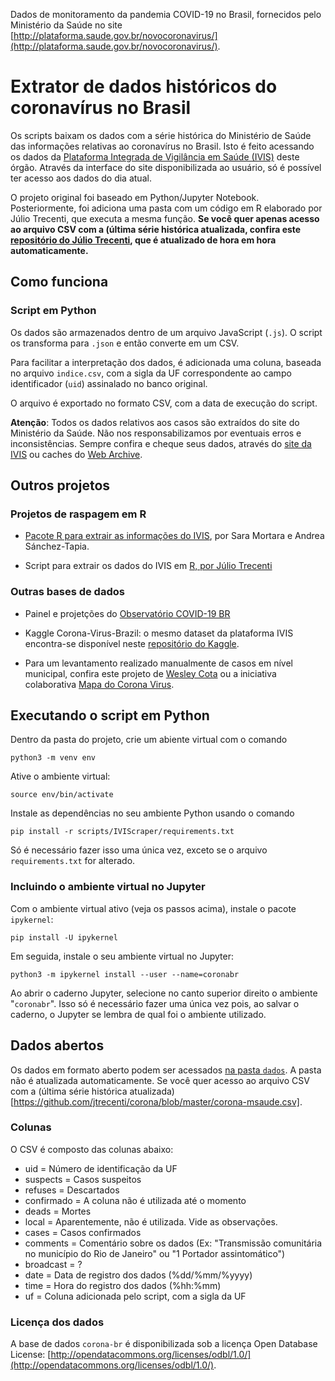 Dados de monitoramento da pandemia COVID-19 no Brasil, fornecidos pelo
Ministério da Saúde no site
[http://plataforma.saude.gov.br/novocoronavirus/](http://plataforma.saude.gov.br/novocoronavirus/).

# Extrator de dados históricos do coronavírus no Brasil

Os scripts baixam os dados com a série histórica do Ministério de Saúde das informações relativas ao coronavírus no Brasil. Isto é feito
acessando os dados da [Plataforma Integrada de Vigilância em Saúde (IVIS)](http://plataforma.saude.gov.br/novocoronavirus/) deste órgão. Através da interface do site disponibilizada ao usuário, só é possível ter acesso aos dados do dia atual.

O projeto original foi baseado em Python/Jupyter Notebook. Posteriormente, foi adiciona uma pasta com um código em R elaborado por Júlio Trecenti, que executa a mesma função. **Se você quer apenas acesso ao arquivo CSV com a (última série histórica atualizada, confira este [repositório do Júlio Trecenti](https://github.com/jtrecenti/corona/blob/master/corona-msaude.csv), que é atualizado de hora em hora automaticamente.**

## Como funciona

### Script em Python
Os dados são armazenados dentro de um arquivo JavaScript (`.js`). O script os transforma para `.json` e então converte em um CSV. 

Para facilitar a interpretação dos dados, é adicionada uma coluna, baseada no arquivo `indice.csv`, com a sigla da UF correspondente ao campo identificador (`uid`) assinalado no banco original.

O arquivo é exportado no formato CSV, com a data de execução do script. 

**Atenção**: Todos os dados relativos aos casos são extraídos do site do Ministério da Saúde. Não nos responsabilizamos por eventuais erros e inconsistências. Sempre confira e cheque seus dados, através do [site da IVIS]() ou caches do [Web Archive](https://web.archive.org/web/*/http://plataforma.saude.gov.br/novocoronavirus/#COVID-19-brazil).

## Outros projetos

### Projetos de raspagem em R

* [Pacote R para extrair as informações do IVIS](https://liibre.github.io/coronabr/articles/coronabr.html), por Sara Mortara e Andrea Sánchez-Tapia.

* Script para extrair os dados do IVIS em [R, por Júlio Trecenti](https://gist.github.com/jtrecenti/9ed617e060c2b01cfe9cce32577bf9b5)

### Outras bases de dados
* Painel e projetções do [Observatório COVID-19 BR](https://covid19br.github.io/)

* Kaggle Corona-Virus-Brazil: o mesmo dataset da plataforma IVIS encontra-se disponível neste [repositório do Kaggle](https://www.kaggle.com/unanimad/corona-virus-brazil).

* Para um levantamento realizado manualmente de casos em nível municipal, confira este projeto de [Wesley Cota](https://labs.wesleycota.com/sarscov2/br/) ou a iniciativa colaborativa [Mapa do Corona Virus](mapadocoronavirus.com).


## Executando o script em Python

Dentro da pasta do projeto, crie um abiente virtual com o comando

```
python3 -m venv env
```

Ative o ambiente virtual:

```
source env/bin/activate
```

Instale as dependências no seu ambiente Python usando o comando

```
pip install -r scripts/IVIScraper/requirements.txt
```

Só é necessário fazer isso uma única vez, exceto se o arquivo
`requirements.txt` for alterado.

### Incluindo o ambiente virtual no Jupyter

Com o ambiente virtual ativo (veja os passos acima), instale o pacote `ipykernel`:

```
pip install -U ipykernel
```

Em seguida, instale o seu ambiente virtual no Jupyter:

```
python3 -m ipykernel install --user --name=coronabr
```

Ao abrir o caderno Jupyter, selecione no canto superior direito o ambiente
"`coronabr`". Isso só é necessário fazer uma única vez pois, ao salvar o
caderno, o Jupyter se lembra de qual foi o ambiente utilizado.

## Dados abertos
Os dados em formato aberto podem ser acessados [na pasta `dados`](https://github.com/belisards/coronabr/tree/master/dados). A pasta não é atualizada automaticamente. Se você quer acesso ao arquivo CSV com a (última série histórica atualizada)[https://github.com/jtrecenti/corona/blob/master/corona-msaude.csv].

### Colunas
O CSV é composto das colunas abaixo:

* uid = Número de identificação da UF
* suspects = Casos suspeitos
* refuses = Descartados
* confirmado = A coluna não é utilizada até o momento
* deads = Mortes
* local = Aparentemente, não é utilizada. Vide as observações.
* cases = Casos confirmados
* comments = Comentário sobre os dados (Ex: "Transmissão comunitária no município do Rio de Janeiro" ou "1 Portador assintomático")
* broadcast = ?
* date = Data de registro dos dados (%dd/%mm/%yyyy)
* time = Hora do registro dos dados  (%hh:%mm)
* uf = Coluna adicionada pelo script, com a sigla da UF


### Licença dos dados
A base de dados `corona-br` é disponibilizada sob a licença Open Database License: [http://opendatacommons.org/licenses/odbl/1.0/](http://opendatacommons.org/licenses/odbl/1.0/). 
